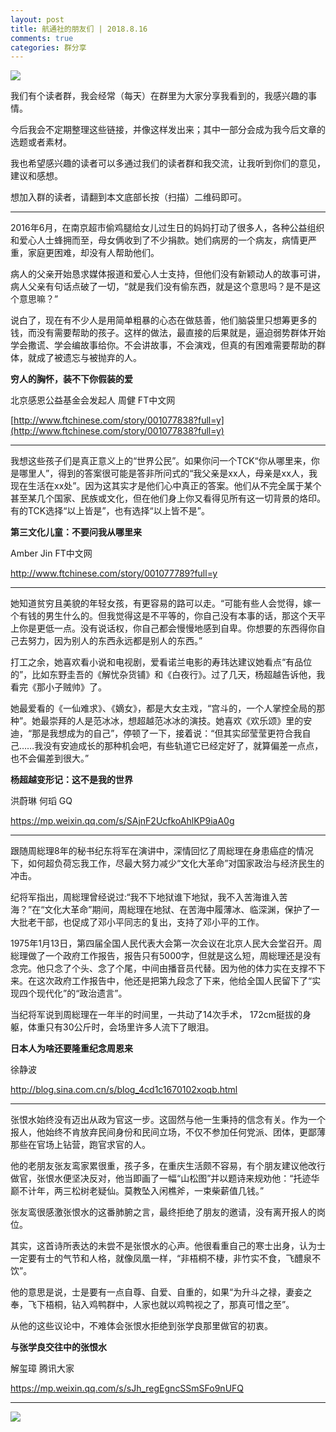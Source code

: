```yaml
---
layout: post
title: 航通社的朋友们 | 2018.8.16
comments: true
categories: 群分享
---
```


![](http://ww1.sinaimg.cn/large/4b91f9d5gy1fubnjhfhlpj20zk0npu0x.jpg)

我们有个读者群，我会经常（每天）在群里为大家分享我看到的，我感兴趣的事情。

今后我会不定期整理这些链接，并像这样发出来；其中一部分会成为我今后文章的选题或者素材。

我也希望感兴趣的读者可以多通过我们的读者群和我交流，让我听到你们的意见，建议和感想。

想加入群的读者，请翻到本文底部长按（扫描）二维码即可。

---

2016年6月，在南京超市偷鸡腿给女儿过生日的妈妈打动了很多人，各种公益组织和爱心人士蜂拥而至，母女俩收到了不少捐款。她们病房的一个病友，病情更严重，家庭更困难，却没有人帮助他们。

病人的父亲开始恳求媒体报道和爱心人士支持，但他们没有新颖动人的故事可讲，病人父亲有句话点破了一切，“就是我们没有偷东西，就是这个意思吗？是不是这个意思嘛？”

说白了，现在有不少人是用简单粗暴的心态在做慈善，他们脑袋里只想筹更多的钱，而没有需要帮助的孩子。这样的做法，最直接的后果就是，逼迫弱势群体开始学会撒谎、学会编故事给你。不会讲故事，不会演戏，但真的有困难需要帮助的群体，就成了被遗忘与被抛弃的人。

**穷人的胸怀，装不下你假装的爱**

北京感恩公益基金会发起人 周健 FT中文网

[http://www.ftchinese.com/story/001077838?full=y](http://www.ftchinese.com/story/001077838?full=y)

---

我想这些孩子们是真正意义上的“世界公民”。如果你问一个TCK“你从哪里来，你是哪里人”，得到的答案很可能是答非所问式的“我父亲是xx人，母亲是xx人，我现在生活在xx处”。因为这其实才是他们心中真正的答案。他们从不完全属于某个甚至某几个国家、民族或文化，但在他们身上你又看得见所有这一切背景的烙印。有的TCK选择“以上皆是”，也有选择“以上皆不是”。

**第三文化儿童：不要问我从哪里来**

Amber Jin FT中文网

http://www.ftchinese.com/story/001077789?full=y

---

她知道贫穷且美貌的年轻女孩，有更容易的路可以走。“可能有些人会觉得，嫁一个有钱的男生什么的。但我觉得这是不平等的，你自己没有本事的话，那这个天平上你是更低一点。没有说话权，你自己都会慢慢地感到自卑。你想要的东西得你自己去努力，因为别人的东西永远都是别人的东西。”

打工之余，她喜欢看小说和电视剧，爱看诺兰电影的寿玮达建议她看点“有品位的”，比如东野圭吾的《解忧杂货铺》和《白夜行》。过了几天，杨超越告诉他，我看完《那小子贼帅》了。

她最爱看的《一仙难求》、《嫡女》，都是大女主戏，“宫斗的，一个人掌控全局的那种”。她最崇拜的人是范冰冰，想超越范冰冰的演技。她喜欢《欢乐颂》里的安迪，“那是我想成为的自己”，停顿了一下，接着说：“但其实邱莹莹更符合我自己……我没有安迪成长的那种机会吧，有些轨道它已经定好了，就算偏差一点点，也不会偏差到很大。”

**杨超越变形记：这不是我的世界**

洪蔚琳 何瑫 GQ

https://mp.weixin.qq.com/s/SAjnF2UcfkoAhlKP9iaA0g

---

跟随周総理8年的秘书纪东将军在演讲中，深情回忆了周総理在身患癌症的情况下，如何超负荷忘我工作，尽最大努力减少“文化大革命”对国家政治与经济民生的冲击。

纪将军指出，周総理曾经说过:“我不下地狱谁下地狱，我不入苦海谁入苦海？”在“文化大革命”期间，周総理在地狱、在苦海中履薄冰、临深渊，保护了一大批老干部，也促成了邓小平同志的复出，支持了邓小平的工作。

1975年1月13日，第四届全国人民代表大会第一次会议在北京人民大会堂召开。周総理做了一个政府工作报告，报告只有5000字，但就是这么短，周総理还是没有念完。他只念了个头、念了个尾，中间由播音员代替。因为他的体力实在支撑不下来。在这次政府工作报告中，他还是把第九段念了下来，他给全国人民留下了“实现四个现代化”的“政治遗言”。

当纪将军说到周総理在一年半的时间里，一共动了14次手术， 172cm挺拔的身躯，体重只有30公斤时，会场里许多人流下了眼泪。

**日本人为啥还要隆重纪念周恩来**

徐静波

http://blog.sina.com.cn/s/blog_4cd1c1670102xoqb.html

---

张恨水始终没有迈出从政为官这一步。这固然与他一生秉持的信念有关。作为一个报人，他始终不肯放弃民间身份和民间立场，不仅不参加任何党派、团体，更鄙薄那些在官场上钻营，跑官求官的人。

他的老朋友张友鸾家累很重，孩子多，在重庆生活颇不容易，有个朋友建议他改行做官，张恨水便坚决反对，他当即画了一幅“山松图”并以题诗来规劝他：“托迹华巅不计年，两三松树老疑仙。莫教坠入闲樵斧，一束柴薪值几钱。”

张友鸾很感激张恨水的这番肺腑之言，最终拒绝了朋友的邀请，没有离开报人的岗位。

其实，这首诗所表达的未尝不是张恨水的心声。他很看重自己的寒士出身，认为士一定要有士的气节和人格，就像凤凰一样，“非梧桐不棲，非竹实不食，飞醴泉不饮”。

他的意思是说，士是要有一点自尊、自爱、自重的，如果“为升斗之禄，妻妾之奉，飞下梧桐，钻入鸡鸭群中，人家也就以鸡鸭视之了，那真可惜之至”。

从他的这些议论中，不难体会张恨水拒绝到张学良那里做官的初衷。

**与张学良交往中的张恨水**

解玺璋 腾讯大家

https://mp.weixin.qq.com/s/sJh_regEgncSSmSFo9nUFQ

---

![](http://ww1.sinaimg.cn/large/4b91f9d5ly1fubnkvwe1oj20rs0rs4av.jpg)